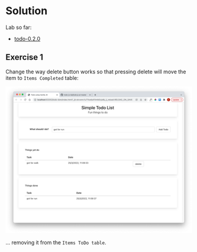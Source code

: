 # Solution

Lab so far:

- [todo-0.2.0](https://github.com/wit-hdip-comp-sci-2023/full-stack-1/tree/main/prj/todo/todo-dom-0.2.0)


## Exercise 1

Change the way delete button works so that pressing delete will move the item to `Items Completed` table:

![](img/11.png)

... removing it from the `Items ToDo table`.
